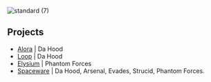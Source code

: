 ![standard (7)](https://user-images.githubusercontent.com/96982991/196858197-45eea3b4-7d9e-4b7c-a538-38acb39a6ee7.gif)






## Projects
- [Alora](https://github.com/6divera/projects/tree/main/alora) | Da Hood
- [Loop](https://github.com/6divera/loop) | Da Hood
- [Elysium](https://github.com/6divera/projects/tree/main/elysium) | Phantom Forces
- [Spaceware](https://github.com/6divera/projects/tree/main/spaceware) | Da Hood, Arsenal, Evades, Strucid, Phantom Forces.
